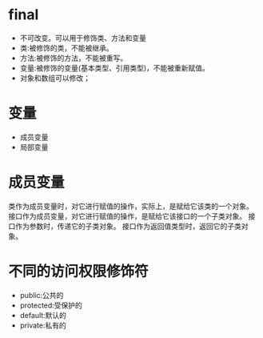 # final 
- 不可改变。可以用于修饰类、方法和变量
- 类:被修饰的类，不能被继承。 
- 方法:被修饰的方法，不能被重写。 
- 变量:被修饰的变量(基本类型、引用类型)，不能被重新赋值。
- 对象和数组可以修改；

# 变量
- 成员变量
- 局部变量

# 成员变量
类作为成员变量时，对它进行赋值的操作，实际上，是赋给它该类的一个对象。
接口作为成员变量，对它进行赋值的操作，是赋给它该接口的一个子类对象。
接口作为参数时，传递它的子类对象。
接口作为返回值类型时，返回它的子类对象。  

# 不同的访问权限修饰符
- public:公共的
- protected:受保护的
- default:默认的
- private:私有的

